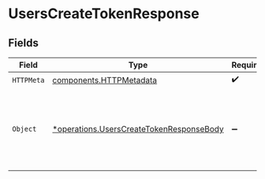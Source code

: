 # UsersCreateTokenResponse


## Fields

| Field                                                                                               | Type                                                                                                | Required                                                                                            | Description                                                                                         |
| --------------------------------------------------------------------------------------------------- | --------------------------------------------------------------------------------------------------- | --------------------------------------------------------------------------------------------------- | --------------------------------------------------------------------------------------------------- |
| `HTTPMeta`                                                                                          | [components.HTTPMetadata](../../models/components/httpmetadata.md)                                  | :heavy_check_mark:                                                                                  | N/A                                                                                                 |
| `Object`                                                                                            | [*operations.UsersCreateTokenResponseBody](../../models/operations/userscreatetokenresponsebody.md) | :heavy_minus_sign:                                                                                  | The request has succeeded and a new resource has been created as a result.                          |